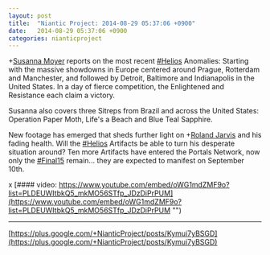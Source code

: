 ```yaml
---
layout: post
title:  "Niantic Project: 2014-08-29 05:37:06 +0900"
date:   2014-08-29 05:37:06 +0900
categories: nianticproject
---
```

+[Susanna Moyer](https://plus.google.com/101560858827970533247 "") reports on the most recent [#Helios](https://plus.google.com/s/%23Helios "") Anomalies: Starting with the massive showdowns in Europe centered around Prague, Rotterdam and Manchester, and followed by Detroit, Baltimore and Indianapolis in the United States. In a day of fierce competition, the Enlightened and Resistance each claim a victory.

Susanna also covers three Sitreps from Brazil and across the United States: Operation Paper Moth, Life's a Beach and Blue Teal Sapphire.

New footage has emerged that sheds further light on +[Roland Jarvis](https://plus.google.com/103568659333550762891 "") and his fading health. Will the [#Helios](https://plus.google.com/s/%23Helios "") Artifacts be able to turn his desperate situation around? Ten more Artifacts have entered the Portals Network, now only the [#Final15](https://plus.google.com/s/%23Final15 "") remain... they are expected to manifest on September 10th.

x
[#### video: https://www.youtube.com/embed/oWG1mdZMF9o?list=PLDEUWItbkQ5_mkMO56STfp_JDzDiPrPUM](https://www.youtube.com/embed/oWG1mdZMF9o?list=PLDEUWItbkQ5_mkMO56STfp_JDzDiPrPUM "")
- - -
[https://plus.google.com/+NianticProject/posts/Kymui7yBSGD](https://plus.google.com/+NianticProject/posts/Kymui7yBSGD)
